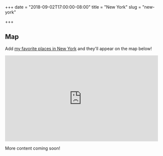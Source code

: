 +++
date = "2018-09-02T17:00:00-08:00"
title = "New York"
slug = "new-york"

+++

## Map

Add [my favorite places in New York](https://goo.gl/maps/WworU85wr842) and
they'll appear on the map below!

<div style="position: relative; padding-bottom: 56.25%; height: 0; overflow: hidden;">
  <iframe src="https://www.google.com/maps/embed/v1/place?q=new%20york&key=AIzaSyDLYiOj_9ow-VnEoGuZ0_4wG7K0c4vuoQo" allowfullscreen style="position: absolute; top: 0; left: 0; width: 100%; height: 100%; border:0;"></iframe>
</div>

More content coming soon!